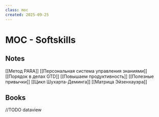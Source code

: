 ```yaml
---
class: moc
created: 2025-09-25
---
```

# MOC - Softskills

## Notes

[[Метод PARA]]
[[Персональная система управления знаниями]]
[[Порядок в делах GTD]]
[[Повышаем продуктивность]]
[[Полезные привычки]]
[[Цикл Шухарта-Деминга]]
[[Матрица Эйзенхауэра]]
## Books

//TODO dataview
